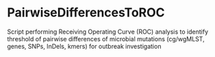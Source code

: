 # PairwiseDifferencesToROC
Script performing Receiving Operating Curve (ROC) analysis to identify threshold of pairwise differences of microbial mutations (cg/wgMLST, genes, SNPs, InDels, kmers) for outbreak investigation
